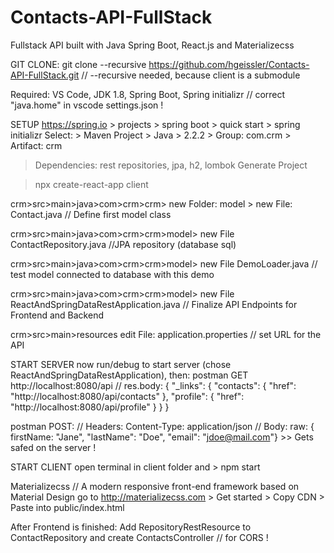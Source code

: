 # Contacts-API-FullStack
Fullstack API built with Java Spring Boot, React.js and Materializecss

GIT CLONE:
  git clone --recursive https://github.com/hgeissler/Contacts-API-FullStack.git
  // --recursive needed, because client is a submodule 
  
  
Required: VS Code, JDK 1.8, Spring Boot, Spring initializr
// correct "java.home" in vscode settings.json ! 

SETUP
  https://spring.io > projects > spring boot > quick start > spring initializr
  Select: > Maven Project > Java > 2.2.2 > Group: com.crm > Artifact: crm
  > Dependencies: rest repositories, jpa, h2, lombok
  > Generate Project

  > npx create-react-app client


crm>src>main>java>com>crm>crm> new Folder: model > new File: Contact.java
// Define first model class

crm>src>main>java>com>crm>crm>model> new File ContactRepository.java
//JPA repository (database sql)

crm>src>main>java>com>crm>crm>model> new File DemoLoader.java
// test model connected to database with this demo

crm>src>main>java>com>crm>crm>model> new File ReactAndSpringDataRestApplication.java
// Finalize API Endpoints for Frontend and Backend

crm>src>main>resources edit File: application.properties
// set URL for the API

START SERVER
  now run/debug to start server (chose ReactAndSpringDataRestApplication), then:
  postman GET http://localhost:8080/api
  // res.body:
  {
    "_links": {
      "contacts": {
        "href": "http://localhost:8080/api/contacts"
      },
      "profile": {
        "href": "http://localhost:8080/api/profile"
      }
    }
  }

  postman POST:
    // Headers: Content-Type: application/json
    // Body: raw:
    { firstName: "Jane", "lastName": "Doe", "email": "jdoe@mail.com"}
    >> Gets safed on the server !

START CLIENT
  open terminal in client folder and > npm start

Materializecss
  // A modern responsive front-end framework based on Material Design
  go to http://materializecss.com > Get started > Copy CDN > Paste into public/index.html

After Frontend is finished:
  Add RepositoryRestResource to ContactRepository and create ContactsController
  // for CORS !
